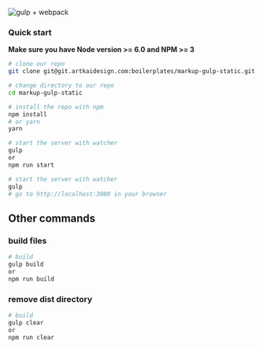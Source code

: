 ![gulp + webpack](https://cdn.css-tricks.com/wp-content/uploads/2017/05/webpackgulp.png)

### Quick start
**Make sure you have Node version >= 6.0 and NPM >= 3**

```bash
# clone our repo
git clone git@git.artkaidesign.com:boilerplates/markup-gulp-static.git

# change directory to our repo
cd markup-gulp-static

# install the repo with npm
npm install
# or yarn
yarn

# start the server with watcher
gulp
or 
npm run start 

# start the server with watcher
gulp
# go to http://localhost:3000 in your browser

```
## Other commands

### build files
```bash
# build
gulp build
or 
npm run build 
```

### remove dist directory
```bash
# build
gulp clear
or 
npm run clear 
```